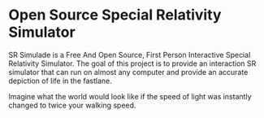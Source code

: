 # Open Source Special Relativity Simulator

SR Simulade is a Free And Open Source, First Person Interactive Special Relativity Simulator. The goal of this project is to provide an interaction SR simulator that can run on almost any computer and provide an accurate depiction of life in the fastlane.

Imagine what the world would look like if the speed of light was instantly changed to twice your walking speed.



